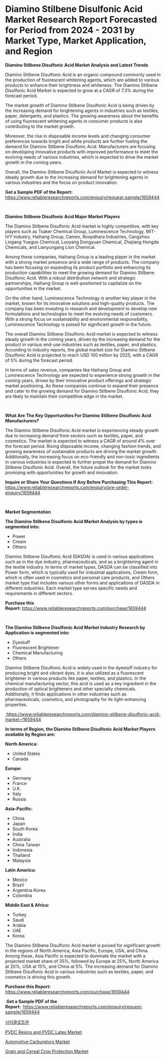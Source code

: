 <p><h1>Diamino Stilbene Disulfonic Acid Market Research Report Forecasted for Period from 2024 -  2031 by Market Type, Market Application, and Region</h1></p><p><strong>Diamino Stilbene Disulfonic Acid Market Analysis and Latest Trends</strong></p>
<p><p>Diamino Stilbene Disulfonic Acid is an organic compound commonly used in the production of fluorescent whitening agents, which are added to various products to enhance their brightness and whiteness. The Diamino Stilbene Disulfonic Acid Market is expected to grow at a CAGR of 7.3% during the forecast period. </p><p>The market growth of Diamino Stilbene Disulfonic Acid is being driven by the increasing demand for brightening agents in industries such as textiles, paper, detergents, and plastics. The growing awareness about the benefits of using fluorescent whitening agents in consumer products is also contributing to the market growth. </p><p>Moreover, the rise in disposable income levels and changing consumer preferences towards bright and white products are further fueling the demand for Diamino Stilbene Disulfonic Acid. Manufacturers are focusing on developing innovative products with improved performance to meet the evolving needs of various industries, which is expected to drive the market growth in the coming years.</p><p>Overall, the Diamino Stilbene Disulfonic Acid Market is expected to witness steady growth due to the increasing demand for brightening agents in various industries and the focus on product innovation.</p></p>
<p><strong>Get a Sample PDF of the Report:&nbsp;</strong> <a href="https://www.reliableresearchreports.com/enquiry/request-sample/1659444">https://www.reliableresearchreports.com/enquiry/request-sample/1659444</a></p>
<p>&nbsp;</p>
<p><strong>Diamino Stilbene Disulfonic Acid Major Market Players</strong></p>
<p><p>The Diamino Stilbene Disulfonic Acid market is highly competitive, with key players such as Tsaker Chemical Group, Luminescence Technology, MIT-IVY Industry, Haihang Group, Camex, Roopdhara Industries, Cangzhou Lingang Yueguo Chemical, Luoyang Dongyuan Chemical, Zhejiang Hongda Chemicals, and Lianyungang Lion Chemical.</p><p>Among these companies, Haihang Group is a leading player in the market with a strong market presence and a wide range of products. The company has been focusing on expanding its product portfolio and enhancing its production capabilities to meet the growing demand for Diamino Stilbene Disulfonic Acid. With a robust distribution network and strategic partnerships, Haihang Group is well-positioned to capitalize on the opportunities in the market.</p><p>On the other hand, Luminescence Technology is another key player in the market, known for its innovative solutions and high-quality products. The company has been investing in research and development to develop new formulations and technologies to meet the evolving needs of customers. With a strong focus on sustainability and environmental responsibility, Luminescence Technology is poised for significant growth in the future.</p><p>The overall Diamino Stilbene Disulfonic Acid market is expected to witness steady growth in the coming years, driven by the increasing demand for the product in various end-use industries such as textiles, paper, and plastics. According to industry reports, the global market size for Diamino Stilbene Disulfonic Acid is projected to reach USD 100 million by 2025, with a CAGR of 5% during the forecast period.</p><p>In terms of sales revenue, companies like Haihang Group and Luminescence Technology are expected to experience strong growth in the coming years, driven by their innovative product offerings and strategic market positioning. As these companies continue to expand their presence and cater to the growing demand for Diamino Stilbene Disulfonic Acid, they are likely to maintain their competitive edge in the market.</p></p>
<p>&nbsp;</p>
<p><strong>What Are The Key Opportunities For Diamino Stilbene Disulfonic Acid Manufacturers?</strong></p>
<p><p>The Diamino Stilbene Disulfonic Acid market is experiencing steady growth due to increasing demand from sectors such as textiles, paper, and cosmetics. The market is expected to witness a CAGR of around 4% over the forecast period. Rising disposable income, changing fashion trends, and growing awareness of sustainable products are driving the market growth. Additionally, the increasing focus on eco-friendly and non-toxic ingredients in various industries is expected to further propel the demand for Diamino Stilbene Disulfonic Acid. Overall, the future outlook for the market looks promising with opportunities for growth and innovation.</p></p>
<p><strong>Inquire or Share Your Questions If Any Before Purchasing This Report:</strong> <a href="https://www.reliableresearchreports.com/enquiry/pre-order-enquiry/1659444">https://www.reliableresearchreports.com/enquiry/pre-order-enquiry/1659444</a></p>
<p>&nbsp;</p>
<p><strong>Market Segmentation</strong></p>
<p><strong>The Diamino Stilbene Disulfonic Acid Market Analysis by types is segmented into:</strong></p>
<p><ul><li>Power</li><li>Cream</li><li>Others</li></ul></p>
<p><p>Diamino Stilbene Disulfonic Acid (DASDA) is used in various applications such as in the dye industry, pharmaceuticals, and as a brightening agent in the textile industry. In terms of market types, DASDA can be classified into Power form, which is typically used for industrial applications, Cream form, which is often used in cosmetics and personal care products, and Others market type that includes various other forms and applications of DASDA in different industries. Each market type serves specific needs and requirements in different sectors.</p></p>
<p><strong>Purchase this Report:&nbsp;</strong><a href="https://www.reliableresearchreports.com/purchase/1659444">https://www.reliableresearchreports.com/purchase/1659444</a></p>
<p>&nbsp;</p>
<p><strong>The Diamino Stilbene Disulfonic Acid Market Industry Research by Application is segmented into:</strong></p>
<p><ul><li>Dyestuff</li><li>Fluorescent Brightener</li><li>Chemical Manufacturing</li><li>Others</li></ul></p>
<p><p>Diamino Stilbene Disulfonic Acid is widely used in the dyestuff industry for producing bright and vibrant dyes. It is also utilized as a fluorescent brightener in various products like paper, textiles, and plastics. In the chemical manufacturing sector, this acid is used as a key ingredient in the production of optical brighteners and other specialty chemicals. Additionally, it finds applications in other industries such as pharmaceuticals, cosmetics, and photography for its light-enhancing properties.</p></p>
<p><a href="https://www.reliableresearchreports.com/diamino-stilbene-disulfonic-acid-market-r1659444">&nbsp;https://www.reliableresearchreports.com/diamino-stilbene-disulfonic-acid-market-r1659444</a></p>
<p><strong>In terms of Region, the Diamino Stilbene Disulfonic Acid Market Players available by Region are:</strong></p>
<p>
    <p> <strong> North America: </strong>
        <ul>
            <li>United States</li>
            <li>Canada</li>
        </ul>
        </p> 
    <p> <strong> Europe: </strong>
        <ul>
            <li>Germany</li>
            <li>France</li>
            <li>U.K.</li>
            <li>Italy</li>
            <li>Russia</li>
        </ul>
        </p> 
    <p> <strong> Asia-Pacific: </strong>
        <ul>
            <li>China</li>
            <li>Japan</li>
            <li>South Korea</li>
            <li>India</li>
            <li>Australia</li>
            <li>China Taiwan</li>
            <li>Indonesia</li>
            <li>Thailand</li>
            <li>Malaysia</li>
        </ul>
        </p> 
    <p> <strong> Latin America: </strong>
        <ul>
            <li>Mexico</li>
            <li>Brazil</li>
            <li>Argentina Korea</li>
            <li>Colombia</li>
        </ul>
        </p> 
    <p> <strong> Middle East & Africa: </strong>
        <ul>
            <li>Turkey</li>
            <li>Saudi</li>
            <li>Arabia</li>
            <li>UAE</li>
            <li>Korea</li>
        </ul>
    </p>
    </p>
<p><p>The Diamino Stilbene Disulfonic Acid market is poised for significant growth in the regions of North America, Asia Pacific, Europe, USA, and China. Among these, Asia Pacific is expected to dominate the market with a projected market share of 35%, followed by Europe at 25%, North America at 20%, USA at 15%, and China at 5%. The increasing demand for Diamino Stilbene Disulfonic Acid in various industries such as textiles, paper, and cosmetics is driving this growth.</p></p>
<p><strong>Purchase this Report: </strong><a href="https://www.reliableresearchreports.com/purchase/1659444">https://www.reliableresearchreports.com/purchase/1659444</a></p>
<p>&nbsp;<strong>Get a Sample PDF of the Report:&nbsp;&nbsp;</strong><a href="https://www.reliableresearchreports.com/enquiry/request-sample/1659444">https://www.reliableresearchreports.com/enquiry/request-sample/1659444</a></p>
<p><strong></strong></p>
<p><p><a href="https://github.com/mduzzalmduzzal601/Market-Research-Report-List-1/blob/main/74734765135.md">사이클로트론</a></p><p><a href="https://github.com/GroverBarry/Market-Research-Report-List-6/blob/main/pvdc-resins-and-pvdc-latex-market.md">PVDC Resins and PVDC Latex Market</a></p><p><a href="https://medium.com/@waddy46852/automotive-carburetors-market-forecast-global-market-trends-and-analysis-from-2024-to-2031-covered-b6afe34e819e">Automotive Carburetors Market</a></p><p><a href="https://medium.com/@zoeyjohns2003/global-grain-and-cereal-crop-protection-market-opportunities-and-forecast-for-period-from-2024-to-91986499b25f">Grain and Cereal Crop Protection Market</a></p></p>